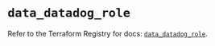 # `data_datadog_role`

Refer to the Terraform Registry for docs: [`data_datadog_role`](https://registry.terraform.io/providers/datadog/datadog/3.53.0/docs/data-sources/role).
